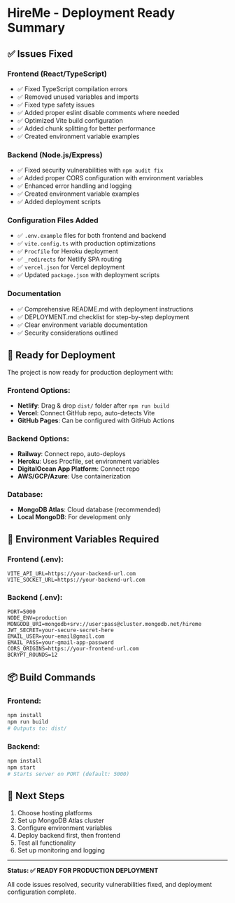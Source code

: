 # HireMe - Deployment Ready Summary

## ✅ Issues Fixed

### Frontend (React/TypeScript)

- ✅ Fixed TypeScript compilation errors
- ✅ Removed unused variables and imports
- ✅ Fixed type safety issues
- ✅ Added proper eslint disable comments where needed
- ✅ Optimized Vite build configuration
- ✅ Added chunk splitting for better performance
- ✅ Created environment variable examples

### Backend (Node.js/Express)

- ✅ Fixed security vulnerabilities with `npm audit fix`
- ✅ Added proper CORS configuration with environment variables
- ✅ Enhanced error handling and logging
- ✅ Created environment variable examples
- ✅ Added deployment scripts

### Configuration Files Added

- ✅ `.env.example` files for both frontend and backend
- ✅ `vite.config.ts` with production optimizations
- ✅ `Procfile` for Heroku deployment
- ✅ `_redirects` for Netlify SPA routing
- ✅ `vercel.json` for Vercel deployment
- ✅ Updated `package.json` with deployment scripts

### Documentation

- ✅ Comprehensive README.md with deployment instructions
- ✅ DEPLOYMENT.md checklist for step-by-step deployment
- ✅ Clear environment variable documentation
- ✅ Security considerations outlined

## 🚀 Ready for Deployment

The project is now ready for production deployment with:

### Frontend Options:

- **Netlify**: Drag & drop `dist/` folder after `npm run build`
- **Vercel**: Connect GitHub repo, auto-detects Vite
- **GitHub Pages**: Can be configured with GitHub Actions

### Backend Options:

- **Railway**: Connect repo, auto-deploys
- **Heroku**: Uses Procfile, set environment variables
- **DigitalOcean App Platform**: Connect repo
- **AWS/GCP/Azure**: Use containerization

### Database:

- **MongoDB Atlas**: Cloud database (recommended)
- **Local MongoDB**: For development only

## 🔧 Environment Variables Required

### Frontend (.env):

```
VITE_API_URL=https://your-backend-url.com
VITE_SOCKET_URL=https://your-backend-url.com
```

### Backend (.env):

```
PORT=5000
NODE_ENV=production
MONGODB_URI=mongodb+srv://user:pass@cluster.mongodb.net/hireme
JWT_SECRET=your-secure-secret-here
EMAIL_USER=your-email@gmail.com
EMAIL_PASS=your-gmail-app-password
CORS_ORIGINS=https://your-frontend-url.com
BCRYPT_ROUNDS=12
```

## 📦 Build Commands

### Frontend:

```bash
npm install
npm run build
# Outputs to: dist/
```

### Backend:

```bash
npm install
npm start
# Starts server on PORT (default: 5000)
```

## 🎯 Next Steps

1. Choose hosting platforms
2. Set up MongoDB Atlas cluster
3. Configure environment variables
4. Deploy backend first, then frontend
5. Test all functionality
6. Set up monitoring and logging

---

**Status: ✅ READY FOR PRODUCTION DEPLOYMENT**

All code issues resolved, security vulnerabilities fixed, and deployment configuration complete.
